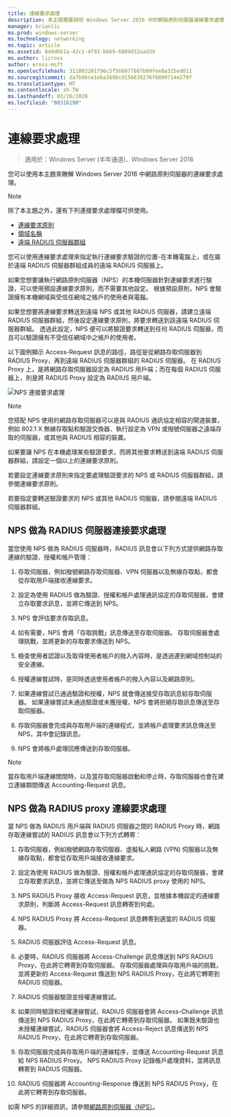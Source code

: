 ```yaml
---
title: 連線要求處理
description: 本主題概要說明 Windows Server 2016 中的網路原則伺服器連線要求處理。
manager: brianlic
ms.prod: windows-server
ms.technology: networking
ms.topic: article
ms.assetid: 849d661a-42c1-4f93-b669-6009d52aad39
ms.author: lizross
author: eross-msft
ms.openlocfilehash: 311003201f96c5f566077867b09fee0a325ed011
ms.sourcegitcommit: da7b9bce1eba369bcd156639276f6899714e279f
ms.translationtype: MT
ms.contentlocale: zh-TW
ms.lasthandoff: 03/26/2020
ms.locfileid: "80316190"
---
```

# <a name="connection-request-processing"></a>連線要求處理

>適用於：Windows Server (半年通道)、Windows Server 2016

您可以使用本主題來瞭解 Windows Server 2016 中網路原則伺服器的連線要求處理。

>[!NOTE]
>除了本主題之外，還有下列連接要求處理檔可供使用。
> - [連線要求原則](nps-crp-crpolicies.md)
> - [領域名稱](nps-crp-realm-names.md)
> - [遠端 RADIUS 伺服器群組](nps-crp-rrsg.md)

您可以使用連線要求處理來指定執行連線要求驗證的位置-在本機電腦上，或在屬於遠端 RADIUS 伺服器群組成員的遠端 RADIUS 伺服器上。 

如果您想要讓執行網路原則伺服器（NPS）的本機伺服器針對連線要求進行驗證，可以使用預設連線要求原則，而不需要其他設定。 根據預設原則，NPS 會驗證擁有本機網域與受信任網域之帳戶的使用者與電腦。

如果您想要將連線要求轉送到遠端 NPS 或其他 RADIUS 伺服器，請建立遠端 RADIUS 伺服器群組，然後設定連線要求原則，將要求轉送到該遠端 RADIUS 伺服器群組。 透過此設定，NPS 便可以將驗證要求轉送到任何 RADIUS 伺服器，而且可以驗證擁有不受信任網域中之帳戶的使用者。

以下圖例顯示 Access-Request 訊息的路徑，路徑是從網路存取伺服器到 RADIUS Proxy，再到遠端 RADIUS 伺服器群組的 RADIUS 伺服器。 在 RADIUS Proxy 上，是將網路存取伺服器設定為 RADIUS 用戶端；而在每個 RADIUS 伺服器上，則是將 RADIUS Proxy 設定為 RADIUS 用戶端。


![NPS 連接要求處理](../../media/Nps-Connection-Request-Processing/Nps-Connection-Request-Processing.jpg)


>[!NOTE]
>您搭配 NPS 使用的網路存取伺服器可以是與 RADIUS 通訊協定相容的閘道裝置，例如 802.1 X 無線存取點和驗證交換器、執行設定為 VPN 或撥號伺服器之遠端存取的伺服器，或其他與 RADIUS 相容的裝置。

如果要讓 NPS 在本機處理某些驗證要求，而將其他要求轉送到遠端 RADIUS 伺服器群組，請設定一個以上的連線要求原則。

若要設定連線要求原則來指定要處理驗證要求的 NPS 或 RADIUS 伺服器群組，請參閱連線要求原則。

若要指定要轉送驗證要求的 NPS 或其他 RADIUS 伺服器，請參閱遠端 RADIUS 伺服器群組。

## <a name="nps-as-a-radius-server-connection-request-processing"></a>NPS 做為 RADIUS 伺服器連接要求處理

當您使用 NPS 做為 RADIUS 伺服器時，RADIUS 訊息會以下列方式提供網路存取連線的驗證、授權和帳戶管理：

1. 存取伺服器，例如撥號網路存取伺服器、VPN 伺服器以及無線存取點，都會從存取用戶端接收連線要求。 

2. 設定為使用 RADIUS 做為驗證、授權和帳戶處理通訊協定的存取伺服器，會建立存取要求訊息，並將它傳送到 NPS。 

3. NPS 會評估要求存取訊息。 

4. 如有需要，NPS 會將「存取挑戰」訊息傳送至存取伺服器。 存取伺服器會處理挑戰，並將更新的存取要求傳送到 NPS。 

5. 檢查使用者認證以及取得使用者帳戶的撥入內容時，是透過連到網域控制站的安全連線。 

6. 授權連線嘗試時，是同時透過使用者帳戶的撥入內容以及網路原則。 

7. 如果連線嘗試已通過驗證和授權，NPS 就會傳送接受存取訊息給存取伺服器。 如果連線嘗試未通過驗證或未獲授權，NPS 會將拒絕存取訊息傳送至存取伺服器。 

8. 存取伺服器會完成與存取用戶端的連線程式，並將帳戶處理要求訊息傳送至 NPS，其中會記錄訊息。 

9. NPS 會將帳戶處理回應傳送到存取伺服器。 

>[!NOTE]
>當存取用戶端連線關閉時，以及當存取伺服器啟動和停止時，存取伺服器也會在建立連線期間傳送 Accounting-Request 訊息。

## <a name="nps-as-a-radius-proxy-connection-request-processing"></a>NPS 做為 RADIUS proxy 連線要求處理

當 NPS 做為 RADIUS 用戶端與 RADIUS 伺服器之間的 RADIUS Proxy 時，網路存取連線嘗試的 RADIUS 訊息會以下列方式轉寄：

1. 存取伺服器，例如撥號網路存取伺服器、虛擬私人網路 (VPN) 伺服器以及無線存取點，都會從存取用戶端接收連線要求。

2. 設定為使用 RADIUS 做為驗證、授權和帳戶處理通訊協定的存取伺服器，會建立存取要求訊息，並將它傳送至做為 NPS RADIUS proxy 使用的 NPS。

3. NPS RADIUS Proxy 接收 Access-Request 訊息，並根據本機設定的連線要求原則，判斷將 Access-Request 訊息轉寄到何處。

4. NPS RADIUS Proxy 將 Access-Request 訊息轉寄到適當的 RADIUS 伺服器。

5. RADIUS 伺服器評估 Access-Request 訊息。

6. 必要時，RADIUS 伺服器將 Access-Challenge 訊息傳送到 NPS RADIUS Proxy，在此將它轉寄到存取伺服器。 存取伺服器處理與存取用戶端的挑戰，並將更新的 Access-Request 傳送到 NPS RADIUS Proxy，在此將它轉寄到 RADIUS 伺服器。

7. RADIUS 伺服器驗證並授權連線嘗試。

8. 如果同時驗證和授權連線嘗試，RADIUS 伺服器會將 Access-Challenge 訊息傳送到 NPS RADIUS Proxy，在此將它轉寄到存取伺服器。 如果既未驗證也未授權連線嘗試，RADIUS 伺服器會將 Access-Reject 訊息傳送到 NPS RADIUS Proxy，在此將它轉寄到存取伺服器。

9. 存取伺服器完成與存取用戶端的連線程序，並傳送 Accounting-Request 訊息給 NPS RADIUS Proxy。 NPS RADIUS Proxy 記錄帳戶處理資料，並將訊息轉寄到 RADIUS 伺服器。

10. RADIUS 伺服器將 Accounting-Response 傳送到 NPS RADIUS Proxy，在此將它轉寄到存取伺服器。

如需 NPS 的詳細資訊，請參閱[網路原則伺服器（NPS）](nps-top.md)。
